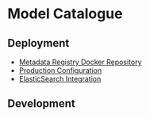 # Model Catalogue


## Deployment

 * [Metadata Registry Docker Repository](https://github.com/MetadataRegistry/registry/)
 * [Production Configuration](development/production.adoc)
 * [ElasticSearch Integration](development/elasticsearch.md)

## Development



